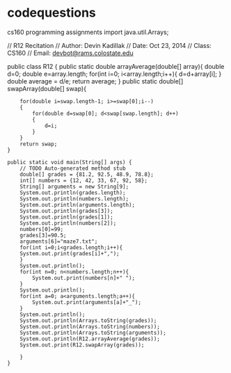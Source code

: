 codequestions
=============

cs160 programming assignments
import java.util.Arrays;

// R12 Recitation
// Author: Devin Kadillak
// Date:  Oct 23, 2014
// Class:  CS160
// Email:  devbot@rams.colostate.edu

public class R12 {
	public static double arrayAverage(double[] array){
		double d=0;
		double e=array.length;
		for(int i=0; i<array.length;i++){
			d=d+array[i];
		}
		double average = d/e;
		return average;
	}
	public static double[] swapArray(double[] swap){

		for(double i=swap.length-1; i>=swap[0];i--)
		{
			for(double d=swap[0]; d<swap[swap.length]; d++)
			{
				d=i;
			}
		}
		return swap;
	}

	public static void main(String[] args) {
		// TODO Auto-generated method stub
		double[] grades = {81.2, 92.5, 48.9, 78.8};
		int[] numbers = {12, 42, 33, 67, 92, 58};
		String[] arguments = new String[9];
		System.out.println(grades.length);
		System.out.println(numbers.length);
		System.out.println(arguments.length);
		System.out.println(grades[3]);
		System.out.println(grades[1]);
		System.out.println(numbers[2]);
		numbers[0]=99;
		grades[3]=90.5;
		arguments[6]="maze7.txt";
		for(int i=0;i<grades.length;i++){
		System.out.print(grades[i]+",");
		}
		System.out.println();
		for(int n=0; n<numbers.length;n++){
			System.out.print(numbers[n]+" ");
		}
		System.out.println();
		for(int a=0; a<arguments.length;a++){
			System.out.print(arguments[a]+"_");
		}
		System.out.println();
		System.out.println(Arrays.toString(grades));
		System.out.println(Arrays.toString(numbers));
		System.out.println(Arrays.toString(arguments));
		System.out.println(R12.arrayAverage(grades));
		System.out.print(R12.swapArray(grades));
	
		}
	}

